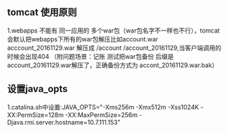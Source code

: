 ## tomcat 使用原则
1.webapps 不能有 同一应用的  多个war包（war包名字不一样也不行），tomcat 会默认把webapps下所有的war包解压比如account.war acccount_20161129.war  解压成  /account /account_20161129,当客户端调用的时候会出现404
（附问题场景：记账 测试把war包备份 后缀是account_20161129.war解压了，正确备份方式为 accont_20161129.war.bak）


## 设置java_opts
1.catalina.sh中设置:JAVA_OPTS="-Xms256m -Xmx512m -Xss1024K -XX:PermSize=128m -XX:MaxPermSize=256m -Djava.rmi.server.hostname=10.7.111.153"